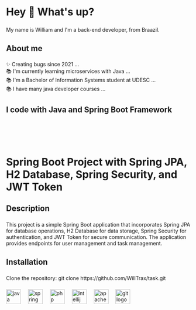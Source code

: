 <h1 align="left">Hey 👋 What's up?</h1>

###

<p align="left">My name is William and I'm a back-end developer, from Braazil.</p>

###

<h2 align="left">About me</h2>

###

<p align="left">✨ Creating bugs since 2021 ...<br>📚 I'm currently learning microservices  with Java ...<br>📚 I'm a Bachelor of Information Systems student at UDESC ... <br>📚 I have many java developer courses ...</p>

###

<h2 align="left">I code with Java and Spring Boot Framework</h2>

###

<br>
<br>
<br>



<h1 align="left">Spring Boot Project with Spring JPA, H2 Database, Spring Security, and JWT Token</h1>

###

<h2 align="left">Description</h2>

###

<p align="left">This project is a simple Spring Boot application that incorporates Spring JPA for database operations, H2 Database for data storage, Spring Security for authentication, and JWT Token for secure communication. The application provides endpoints for user management and task management.</p>

###

<h2 align="left">Installation</h2>

###

<p align="left">Clone the repository: git clone https://github.com/WillTrax/task.git</p>

###

<div align="left">
  <img src="https://cdn.jsdelivr.net/gh/devicons/devicon/icons/java/java-original.svg" height="40" alt="java logo"  />
  <img width="12" />
  <img src="https://cdn.jsdelivr.net/gh/devicons/devicon/icons/spring/spring-original.svg" height="40" alt="spring logo"  />
  <img width="12" />
  <img src="https://cdn.jsdelivr.net/gh/devicons/devicon/icons/php/php-original.svg" height="40" alt="php logo"  />
  <img width="12" />
  <img src="https://cdn.jsdelivr.net/gh/devicons/devicon/icons/intellij/intellij-original.svg" height="40" alt="intellij logo"  />
  <img width="12" />
  <img src="https://cdn.jsdelivr.net/gh/devicons/devicon/icons/apache/apache-original.svg" height="40" alt="apache logo"  />
  <img width="12" />
  <img src="https://cdn.jsdelivr.net/gh/devicons/devicon/icons/git/git-original.svg" height="40" alt="git logo"  />
</div>

###

